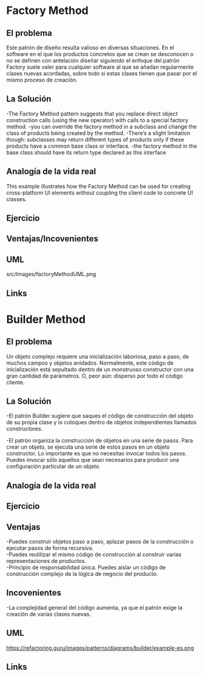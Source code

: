 # Factory Method

## El problema
Este patrón de diseño resulta valioso en diversas situaciones.
En el software en el que los productos concretos que se crean se desconocen o no se definen con antelación
diseñar siguiendo el enfoque del patrón Factory suele valer para cualquier software al que se añadan
regularmente clases nuevas acordadas, sobre todo si estas clases tienen que pasar por el mismo proceso
de creación.


## La Solución
-The Factory Method pattern suggests that you replace direct
object construction calls (using the new operator) with calls
to a special factory method.
-you can override the factory
method in a subclass and change the class of products being
created by the method.
-There’s a slight limitation though: subclasses may return different
 types of products only if these products have a common
 base class or interface.
-the factory method in the base
 class should have its return type declared as this interface
## Analogía de la vida real
This example illustrates how the Factory Method can be used
for creating cross-platform UI elements without coupling the
client code to concrete UI classes.

## Ejercicio


## Ventajas/Incovenientes

## UML
src/Images/factoryMethodUML.png
## Links

# Builder Method

## El problema
Un objeto complejo requiere una inicialización laboriosa, paso a paso, 
de muchos campos y objetos anidados. Normalmente, este código de inicialización 
está sepultado dentro de un monstruoso constructor con una gran 
cantidad de parámetros. O, peor aún: disperso por todo el código cliente. 


## La Solución
-El patrón Builder sugiere que saques el código de construcción del objeto de su propia clase
y lo coloques dentro de objetos independientes llamados constructores.

-El patrón organiza la construcción de objetos en una serie de pasos. 
Para crear un objeto, se ejecuta una serie de estos pasos en un objeto constructor. 
Lo importante es que no necesitas invocar todos los pasos. 
Puedes invocar sólo aquellos que sean necesarios para producir 
una configuración particular de un objeto.

## Analogía de la vida real


## Ejercicio


## Ventajas
-Puedes construir objetos paso a paso, aplazar pasos de la construcción o ejecutar pasos de forma recursiva.  
-Puedes reutilizar el mismo código de construcción al construir varias representaciones de productos.  
-Principio de responsabilidad única. Puedes aislar un código de construcción complejo de la lógica de negocio del producto.

## Incovenientes
-La complejidad general del código aumenta, ya que el patrón exige la creación de varias clases nuevas.


## UML
https://refactoring.guru/images/patterns/diagrams/builder/example-es.png
## Links

